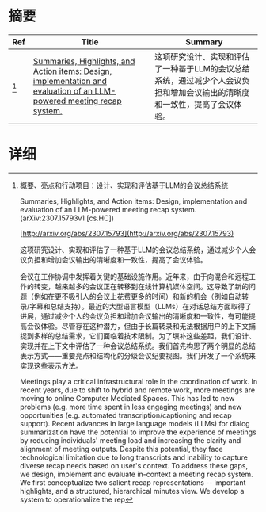 # 摘要

| Ref | Title | Summary |
| --- | --- | --- |
| [^1] | [Summaries, Highlights, and Action items: Design, implementation and evaluation of an LLM-powered meeting recap system.](http://arxiv.org/abs/2307.15793) | 这项研究设计、实现和评估了一种基于LLM的会议总结系统，通过减少个人会议负担和增加会议输出的清晰度和一致性，提高了会议体验。 |

# 详细

[^1]: 概要、亮点和行动项目：设计、实现和评估基于LLM的会议总结系统

    Summaries, Highlights, and Action items: Design, implementation and evaluation of an LLM-powered meeting recap system. (arXiv:2307.15793v1 [cs.HC])

    [http://arxiv.org/abs/2307.15793](http://arxiv.org/abs/2307.15793)

    这项研究设计、实现和评估了一种基于LLM的会议总结系统，通过减少个人会议负担和增加会议输出的清晰度和一致性，提高了会议体验。

    

    会议在工作协调中发挥着关键的基础设施作用。近年来，由于向混合和远程工作的转变，越来越多的会议正在转移到在线计算机媒体空间。这导致了新的问题（例如在更不吸引人的会议上花费更多的时间）和新的机会（例如自动转录/字幕和总结支持）。最近的大型语言模型（LLMs）在对话总结方面取得了进展，通过减少个人的会议负担和增加会议输出的清晰度和一致性，有可能提高会议体验。尽管存在这种潜力，但由于长篇转录和无法根据用户的上下文捕捉到多样的总结需求，它们面临着技术限制。为了填补这些差距，我们设计、实现并在上下文中评估了一种会议总结系统。我们首先构思了两个明显的总结表示方式——重要亮点和结构化的分级会议纪要视图。我们开发了一个系统来实现这些表示方法。

    Meetings play a critical infrastructural role in the coordination of work. In recent years, due to shift to hybrid and remote work, more meetings are moving to online Computer Mediated Spaces. This has led to new problems (e.g. more time spent in less engaging meetings) and new opportunities (e.g. automated transcription/captioning and recap support). Recent advances in large language models (LLMs) for dialog summarization have the potential to improve the experience of meetings by reducing individuals' meeting load and increasing the clarity and alignment of meeting outputs. Despite this potential, they face technological limitation due to long transcripts and inability to capture diverse recap needs based on user's context. To address these gaps, we design, implement and evaluate in-context a meeting recap system. We first conceptualize two salient recap representations -- important highlights, and a structured, hierarchical minutes view. We develop a system to operationalize the rep
    

